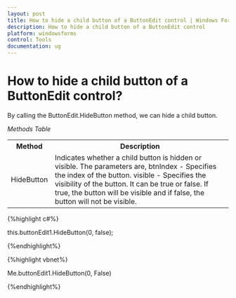 ```yaml
---
layout: post
title: How to hide a child button of a ButtonEdit control | Windows Forms | Syncfusion
description: How to hide a child button of a ButtonEdit control
platform: windowsforms
control: Tools
documentation: ug
---
```


# How to hide a child button of a ButtonEdit control?

By calling the ButtonEdit.HideButton method, we can hide a child button. 

_Methods Table_

<table>
<tr>
<th>
Method</th><th>
Description</th></tr>
<tr>
<td>
HideButton</td><td>
Indicates whether a child button is hidden or visible. The parameters are,
btnIndex - Specifies the index of the button.
visible - Specifies the visibility of the button. 
It can be true or false. 
If true, the button will be visible and if false, 
the button will not be visible.</td></tr>
</table>


{%highlight c#%}



this.buttonEdit1.HideButton(0, false);

{%endhighlight%}

{%highlight vbnet%}



Me.buttonEdit1.HideButton(0, False)

{%endhighlight%}


